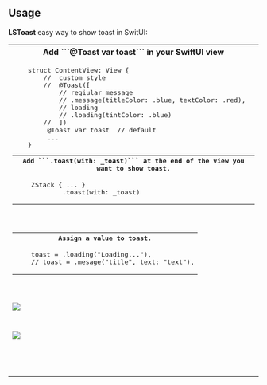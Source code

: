 ## Usage

**LSToast** easy way to show toast in SwitUI:

<table width="100%">
<th>Add ```@Toast var toast``` in your SwiftUI view</th>
<tr>
<td valign="top">
<pre lang="Swift">
    struct ContentView: View {     
        //  custom style
        //  @Toast([
            // regiular message
            // .message(titleColor: .blue, textColor: .red),
            // loading
            // .loading(tintColor: .blue)
        //  ])
         @Toast var toast  // default      
         ...
    }
<table width="100%">
<th>Add ```.toast(with: _toast)```  at the end of the view you want to show toast.</th>
<tr>
<td valign="top">
<pre lang="Swift">
    ZStack { ... }
			.toast(with: _toast)
</pre>
</td>
</tr>
</table>

<table width="100%">
<th>Assign a value to toast.</th>
<tr>
<td valign="top">
<pre lang="Swift">
    toast = .loading("Loading..."),
    // toast = .mesage("title", text: "text"),
</pre>
</td>
</tr>
</table>

![](https://media.giphy.com/media/00tJvWPXnTL0rS7DVH/giphy.gif)

![](https://media.giphy.com/media/ddxyLH0XufB66Iciw6/giphy.gif)